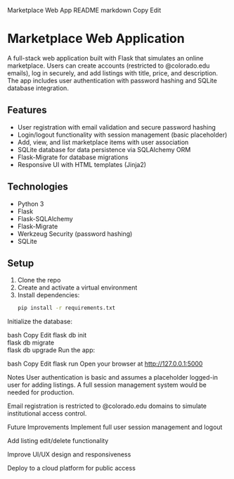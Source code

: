 Marketplace Web App README
markdown
Copy
Edit
# Marketplace Web Application

A full-stack web application built with Flask that simulates an online marketplace. Users can create accounts (restricted to @colorado.edu emails), log in securely, and add listings with title, price, and description. The app includes user authentication with password hashing and SQLite database integration.

## Features

- User registration with email validation and secure password hashing  
- Login/logout functionality with session management (basic placeholder)  
- Add, view, and list marketplace items with user association  
- SQLite database for data persistence via SQLAlchemy ORM  
- Flask-Migrate for database migrations  
- Responsive UI with HTML templates (Jinja2)

## Technologies

- Python 3  
- Flask  
- Flask-SQLAlchemy  
- Flask-Migrate  
- Werkzeug Security (password hashing)  
- SQLite

## Setup

1. Clone the repo  
2. Create and activate a virtual environment  
3. Install dependencies:  
   ```bash
   pip install -r requirements.txt
Initialize the database:

bash
Copy
Edit
flask db init  
flask db migrate  
flask db upgrade
Run the app:

bash
Copy
Edit
flask run
Open your browser at http://127.0.0.1:5000

Notes
User authentication is basic and assumes a placeholder logged-in user for adding listings. A full session management system would be needed for production.

Email registration is restricted to @colorado.edu domains to simulate institutional access control.

Future Improvements
Implement full user session management and logout

Add listing edit/delete functionality

Improve UI/UX design and responsiveness

Deploy to a cloud platform for public access
